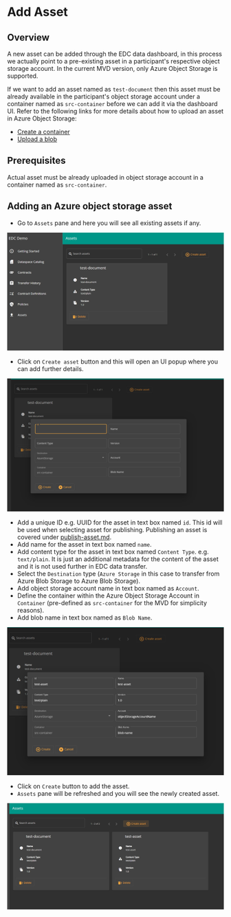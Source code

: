 # Add Asset

## Overview

A new asset can be added through the EDC data dashboard, in this process we actually point to a pre-existing asset in a participant's respective object storage account. In the current MVD version, only Azure Object Storage is supported.

If we want to add an asset named as `test-document` then this asset must be already available in the participant's object storage account under a container named as `src-container` before we can add it via the dashboard UI. Refer to the following links for more details about how to upload an asset in Azure Object Storage:

* [Create a container](https://docs.microsoft.com/azure/storage/blobs/storage-quickstart-blobs-portal#create-a-container)
* [Upload a blob](https://docs.microsoft.com/azure/storage/blobs/storage-quickstart-blobs-portal#upload-a-block-blob)

## Prerequisites

Actual asset must be already uploaded in object storage account in a container named as `src-container`.

## Adding an Azure object storage asset

* Go to `Assets` pane and here you will see all existing assets if any.

![assets](assets.png)

* Click on `Create asset` button and this will open an UI popup where you can add further details.

![create-assets](create-assets.png)

* Add a unique ID e.g. UUID for the asset in text box named `id`. This id will be used when selecting asset for publishing. Publishing an asset is covered under [publish-asset.md](./publish-asset.md).
* Add name for the asset in text box named `name`.
* Add content type for the asset in text box named `Content Type`. e.g. `text/plain`. It is just an additional metadata for the content of the asset and it is not used further in EDC data transfer.
* Select the `Destination` type (`Azure Storage` in this case to transfer from Azure Blob Storage to Azure Blob Storage).
* Add object storage account name in text box named as `Account`.
* Define the container within the Azure Object Storage Account in `Container` (pre-defined as `src-container` for the MVD for simplicity reasons).
* Add blob name in text box named as `Blob Name`.

![create-assets-filled](create-assets-filled.png)

* Click on `Create` button to add the asset.
* `Assets` pane will be refreshed and you will see the newly created asset.

![newly-added-assets](newly-added-assets.png)
